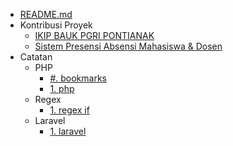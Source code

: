 - [README.md](/)
- Kontribusi Proyek
  - [IKIP BAUK PGRI PONTIANAK](projects/001-ikip-bauk-pgri-pontianak.md)
  - [Sistem Presensi Absensi Mahasiswa & Dosen](002-sistem-presensi-absensi-mahasiswa-dan-dosen.md)
- Catatan
  - PHP
    - [#. bookmarks](php/000-bookmarks.md)
    - [1. php](php/001-php.md)
  - Regex
    - [1. regex if](regex/001-regex-if.md)
  - Laravel
    - [1. laravel](laravel/001-regex-if.md)
